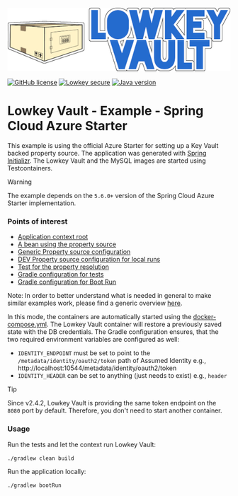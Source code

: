 ![LowkeyVault](https://raw.githubusercontent.com/nagyesta/lowkey-vault/main/.github/assets/LowkeyVault-logo-full.png)

[![GitHub license](https://img.shields.io/github/license/nagyesta/lowkey-vault-example?color=informational)](https://raw.githubusercontent.com/nagyesta/lowkey-vault-example/main/LICENSE)
[![Lowkey secure](https://img.shields.io/badge/lowkey-secure-0066CC)](https://github.com/nagyesta/lowkey-vault)
[![Java version](https://img.shields.io/badge/Java%20version-17-yellow?logo=java)](https://img.shields.io/badge/Java%20version-17-yellow?logo=java)

# Lowkey Vault - Example - Spring Cloud Azure Starter

This example is using the official Azure Starter for setting up a Key Vault backed property source. The application
was generated with [Spring Initializr](https://start.spring.io). The Lowkey Vault and the MySQL images are started 
using  Testcontainers.

> [!WARNING]
> The example depends on the `5.6.0+` version of the Spring Cloud Azure Starter implementation.

### Points of interest

* [Application context root](./src/main/java/com/github/nagyesta/lowkeyvault/example/springcloudazurestarter/SpringCloudAzureStarterApplication.java)
* [A bean using the property source](./src/main/java/com/github/nagyesta/lowkeyvault/example/springcloudazurestarter/MySqlConnectionCheck.java)
* [Generic Property source configuration](./src/main/resources/application.properties)
* [DEV Property source configuration for local runs](./src/main/resources/application-dev.properties)
* [Test for the property resolution](./src/test/java/com/github/nagyesta/lowkeyvault/example/springcloudazurestarter/SpringCloudAzureStarterApplicationTests.java)
* [Gradle configuration for tests](./build.gradle.kts#L60)
* [Gradle configuration for Boot Run](./build.gradle.kts#L75)

Note: In order to better understand what is needed in general to make similar examples work, please find a generic overview [here](https://github.com/nagyesta/lowkey-vault/wiki/Example:-How-can-you-use-Lowkey-Vault-in-your-tests).

In this mode, the containers are automatically started using the [docker-compose.yml](local/docker-compose.yml).
The Lowkey Vault container will restore a previously saved state with the DB credentials.
The Gradle configuration ensures, that the two required environment variables are configured as well:
* ```IDENTITY_ENDPOINT``` must be set to point to the `/metadata/identity/oauth2/token` path of Assumed Identity e.g., http://localhost:10544/metadata/identity/oauth2/token
* ```IDENTITY_HEADER``` can be set to anything (just needs to exist) e.g., `header`

> [!TIP]
> Since v2.4.2, Lowkey Vault is providing the same token endpoint on the `8080` port by default. Therefore, you don't need to start another container.

### Usage

Run the tests and let the context run Lowkey Vault:

```shell
./gradlew clean build
```

Run the application locally:

```shell
./gradlew bootRun
```
